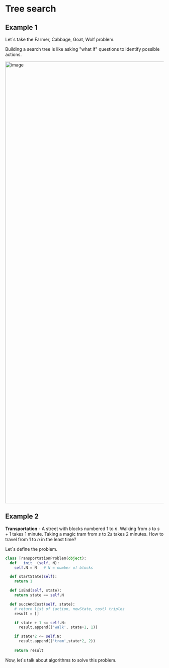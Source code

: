 # Tree search

## Example 1
Let´s take the Farmer, Cabbage, Goat, Wolf problem.

Building a search tree is like asking "what if" questions to identify possible actions.

<img width="1404" alt="image" src="https://github.com/rafasacaan/the-notebook/assets/10575866/b8069819-6cfb-464c-b9f2-727874f8746e">

## Example 2

**Transportation** - A street with blocks numbered 1 to $n$. Walking from $s$ to $s+1$ takes 1 minute. Taking a magic tram from $s$ to $2s$ takes 2 minutes. How to travel from 1 to $n$ in the least time?

Let´s define the problem.

```python
class TransportationProblem(object):
  def __init__(self, N):
    self.N = N   # N = number of blocks

  def startState(self):
    return 1

  def isEnd(self, state):
    return state == self.N

  def succAndCost(self, state):
    # return list of (action, newState, cost) triples
    result = []

    if state + 1 <= self.N:
      result.append(('walk', state+1, 1))

    if state*2 <= self.N:
      result.append(('tram',state*2, 2))
      
    return result
```

Now, let´s talk about algorithms to solve this problem.
